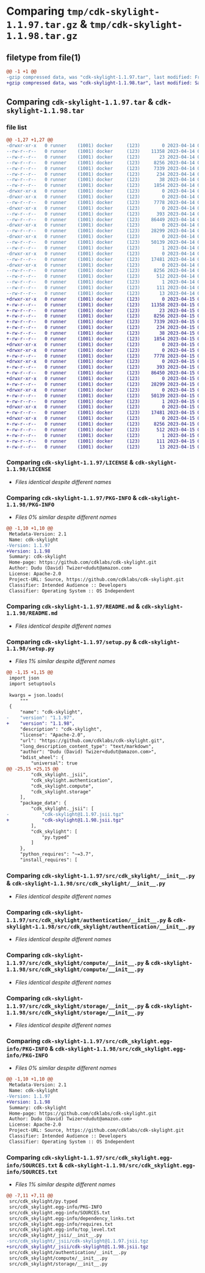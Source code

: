 # Comparing `tmp/cdk-skylight-1.1.97.tar.gz` & `tmp/cdk-skylight-1.1.98.tar.gz`

## filetype from file(1)

```diff
@@ -1 +1 @@
-gzip compressed data, was "cdk-skylight-1.1.97.tar", last modified: Fri Apr 14 00:14:35 2023, max compression
+gzip compressed data, was "cdk-skylight-1.1.98.tar", last modified: Sat Apr 15 00:13:57 2023, max compression
```

## Comparing `cdk-skylight-1.1.97.tar` & `cdk-skylight-1.1.98.tar`

### file list

```diff
@@ -1,27 +1,27 @@
-drwxr-xr-x   0 runner    (1001) docker     (123)        0 2023-04-14 00:14:35.197555 cdk-skylight-1.1.97/
--rw-r--r--   0 runner    (1001) docker     (123)    11358 2023-04-14 00:14:20.000000 cdk-skylight-1.1.97/LICENSE
--rw-r--r--   0 runner    (1001) docker     (123)       23 2023-04-14 00:14:20.000000 cdk-skylight-1.1.97/MANIFEST.in
--rw-r--r--   0 runner    (1001) docker     (123)     8256 2023-04-14 00:14:35.197555 cdk-skylight-1.1.97/PKG-INFO
--rw-r--r--   0 runner    (1001) docker     (123)     7339 2023-04-14 00:14:20.000000 cdk-skylight-1.1.97/README.md
--rw-r--r--   0 runner    (1001) docker     (123)      234 2023-04-14 00:14:20.000000 cdk-skylight-1.1.97/pyproject.toml
--rw-r--r--   0 runner    (1001) docker     (123)       38 2023-04-14 00:14:35.197555 cdk-skylight-1.1.97/setup.cfg
--rw-r--r--   0 runner    (1001) docker     (123)     1854 2023-04-14 00:14:20.000000 cdk-skylight-1.1.97/setup.py
-drwxr-xr-x   0 runner    (1001) docker     (123)        0 2023-04-14 00:14:35.197555 cdk-skylight-1.1.97/src/
-drwxr-xr-x   0 runner    (1001) docker     (123)        0 2023-04-14 00:14:35.197555 cdk-skylight-1.1.97/src/cdk_skylight/
--rw-r--r--   0 runner    (1001) docker     (123)     7778 2023-04-14 00:14:20.000000 cdk-skylight-1.1.97/src/cdk_skylight/__init__.py
-drwxr-xr-x   0 runner    (1001) docker     (123)        0 2023-04-14 00:14:35.197555 cdk-skylight-1.1.97/src/cdk_skylight/_jsii/
--rw-r--r--   0 runner    (1001) docker     (123)      393 2023-04-14 00:14:20.000000 cdk-skylight-1.1.97/src/cdk_skylight/_jsii/__init__.py
--rw-r--r--   0 runner    (1001) docker     (123)    86449 2023-04-14 00:14:20.000000 cdk-skylight-1.1.97/src/cdk_skylight/_jsii/cdk-skylight@1.1.97.jsii.tgz
-drwxr-xr-x   0 runner    (1001) docker     (123)        0 2023-04-14 00:14:35.197555 cdk-skylight-1.1.97/src/cdk_skylight/authentication/
--rw-r--r--   0 runner    (1001) docker     (123)    28299 2023-04-14 00:14:20.000000 cdk-skylight-1.1.97/src/cdk_skylight/authentication/__init__.py
-drwxr-xr-x   0 runner    (1001) docker     (123)        0 2023-04-14 00:14:35.197555 cdk-skylight-1.1.97/src/cdk_skylight/compute/
--rw-r--r--   0 runner    (1001) docker     (123)    50139 2023-04-14 00:14:20.000000 cdk-skylight-1.1.97/src/cdk_skylight/compute/__init__.py
--rw-r--r--   0 runner    (1001) docker     (123)        1 2023-04-14 00:14:20.000000 cdk-skylight-1.1.97/src/cdk_skylight/py.typed
-drwxr-xr-x   0 runner    (1001) docker     (123)        0 2023-04-14 00:14:35.197555 cdk-skylight-1.1.97/src/cdk_skylight/storage/
--rw-r--r--   0 runner    (1001) docker     (123)    17481 2023-04-14 00:14:20.000000 cdk-skylight-1.1.97/src/cdk_skylight/storage/__init__.py
-drwxr-xr-x   0 runner    (1001) docker     (123)        0 2023-04-14 00:14:35.197555 cdk-skylight-1.1.97/src/cdk_skylight.egg-info/
--rw-r--r--   0 runner    (1001) docker     (123)     8256 2023-04-14 00:14:35.000000 cdk-skylight-1.1.97/src/cdk_skylight.egg-info/PKG-INFO
--rw-r--r--   0 runner    (1001) docker     (123)      512 2023-04-14 00:14:35.000000 cdk-skylight-1.1.97/src/cdk_skylight.egg-info/SOURCES.txt
--rw-r--r--   0 runner    (1001) docker     (123)        1 2023-04-14 00:14:35.000000 cdk-skylight-1.1.97/src/cdk_skylight.egg-info/dependency_links.txt
--rw-r--r--   0 runner    (1001) docker     (123)      111 2023-04-14 00:14:35.000000 cdk-skylight-1.1.97/src/cdk_skylight.egg-info/requires.txt
--rw-r--r--   0 runner    (1001) docker     (123)       13 2023-04-14 00:14:35.000000 cdk-skylight-1.1.97/src/cdk_skylight.egg-info/top_level.txt
+drwxr-xr-x   0 runner    (1001) docker     (123)        0 2023-04-15 00:13:57.144494 cdk-skylight-1.1.98/
+-rw-r--r--   0 runner    (1001) docker     (123)    11358 2023-04-15 00:13:44.000000 cdk-skylight-1.1.98/LICENSE
+-rw-r--r--   0 runner    (1001) docker     (123)       23 2023-04-15 00:13:44.000000 cdk-skylight-1.1.98/MANIFEST.in
+-rw-r--r--   0 runner    (1001) docker     (123)     8256 2023-04-15 00:13:57.144494 cdk-skylight-1.1.98/PKG-INFO
+-rw-r--r--   0 runner    (1001) docker     (123)     7339 2023-04-15 00:13:44.000000 cdk-skylight-1.1.98/README.md
+-rw-r--r--   0 runner    (1001) docker     (123)      234 2023-04-15 00:13:44.000000 cdk-skylight-1.1.98/pyproject.toml
+-rw-r--r--   0 runner    (1001) docker     (123)       38 2023-04-15 00:13:57.144494 cdk-skylight-1.1.98/setup.cfg
+-rw-r--r--   0 runner    (1001) docker     (123)     1854 2023-04-15 00:13:44.000000 cdk-skylight-1.1.98/setup.py
+drwxr-xr-x   0 runner    (1001) docker     (123)        0 2023-04-15 00:13:57.140494 cdk-skylight-1.1.98/src/
+drwxr-xr-x   0 runner    (1001) docker     (123)        0 2023-04-15 00:13:57.140494 cdk-skylight-1.1.98/src/cdk_skylight/
+-rw-r--r--   0 runner    (1001) docker     (123)     7778 2023-04-15 00:13:44.000000 cdk-skylight-1.1.98/src/cdk_skylight/__init__.py
+drwxr-xr-x   0 runner    (1001) docker     (123)        0 2023-04-15 00:13:57.144494 cdk-skylight-1.1.98/src/cdk_skylight/_jsii/
+-rw-r--r--   0 runner    (1001) docker     (123)      393 2023-04-15 00:13:44.000000 cdk-skylight-1.1.98/src/cdk_skylight/_jsii/__init__.py
+-rw-r--r--   0 runner    (1001) docker     (123)    86450 2023-04-15 00:13:44.000000 cdk-skylight-1.1.98/src/cdk_skylight/_jsii/cdk-skylight@1.1.98.jsii.tgz
+drwxr-xr-x   0 runner    (1001) docker     (123)        0 2023-04-15 00:13:57.144494 cdk-skylight-1.1.98/src/cdk_skylight/authentication/
+-rw-r--r--   0 runner    (1001) docker     (123)    28299 2023-04-15 00:13:44.000000 cdk-skylight-1.1.98/src/cdk_skylight/authentication/__init__.py
+drwxr-xr-x   0 runner    (1001) docker     (123)        0 2023-04-15 00:13:57.144494 cdk-skylight-1.1.98/src/cdk_skylight/compute/
+-rw-r--r--   0 runner    (1001) docker     (123)    50139 2023-04-15 00:13:44.000000 cdk-skylight-1.1.98/src/cdk_skylight/compute/__init__.py
+-rw-r--r--   0 runner    (1001) docker     (123)        1 2023-04-15 00:13:44.000000 cdk-skylight-1.1.98/src/cdk_skylight/py.typed
+drwxr-xr-x   0 runner    (1001) docker     (123)        0 2023-04-15 00:13:57.144494 cdk-skylight-1.1.98/src/cdk_skylight/storage/
+-rw-r--r--   0 runner    (1001) docker     (123)    17481 2023-04-15 00:13:44.000000 cdk-skylight-1.1.98/src/cdk_skylight/storage/__init__.py
+drwxr-xr-x   0 runner    (1001) docker     (123)        0 2023-04-15 00:13:57.144494 cdk-skylight-1.1.98/src/cdk_skylight.egg-info/
+-rw-r--r--   0 runner    (1001) docker     (123)     8256 2023-04-15 00:13:57.000000 cdk-skylight-1.1.98/src/cdk_skylight.egg-info/PKG-INFO
+-rw-r--r--   0 runner    (1001) docker     (123)      512 2023-04-15 00:13:57.000000 cdk-skylight-1.1.98/src/cdk_skylight.egg-info/SOURCES.txt
+-rw-r--r--   0 runner    (1001) docker     (123)        1 2023-04-15 00:13:57.000000 cdk-skylight-1.1.98/src/cdk_skylight.egg-info/dependency_links.txt
+-rw-r--r--   0 runner    (1001) docker     (123)      111 2023-04-15 00:13:57.000000 cdk-skylight-1.1.98/src/cdk_skylight.egg-info/requires.txt
+-rw-r--r--   0 runner    (1001) docker     (123)       13 2023-04-15 00:13:57.000000 cdk-skylight-1.1.98/src/cdk_skylight.egg-info/top_level.txt
```

### Comparing `cdk-skylight-1.1.97/LICENSE` & `cdk-skylight-1.1.98/LICENSE`

 * *Files identical despite different names*

### Comparing `cdk-skylight-1.1.97/PKG-INFO` & `cdk-skylight-1.1.98/PKG-INFO`

 * *Files 0% similar despite different names*

```diff
@@ -1,10 +1,10 @@
 Metadata-Version: 2.1
 Name: cdk-skylight
-Version: 1.1.97
+Version: 1.1.98
 Summary: cdk-skylight
 Home-page: https://github.com/cdklabs/cdk-skylight.git
 Author: Dudu (David) Twizer<dudut@amazon.com>
 License: Apache-2.0
 Project-URL: Source, https://github.com/cdklabs/cdk-skylight.git
 Classifier: Intended Audience :: Developers
 Classifier: Operating System :: OS Independent
```

### Comparing `cdk-skylight-1.1.97/README.md` & `cdk-skylight-1.1.98/README.md`

 * *Files identical despite different names*

### Comparing `cdk-skylight-1.1.97/setup.py` & `cdk-skylight-1.1.98/setup.py`

 * *Files 1% similar despite different names*

```diff
@@ -1,15 +1,15 @@
 import json
 import setuptools
 
 kwargs = json.loads(
     """
 {
     "name": "cdk-skylight",
-    "version": "1.1.97",
+    "version": "1.1.98",
     "description": "cdk-skylight",
     "license": "Apache-2.0",
     "url": "https://github.com/cdklabs/cdk-skylight.git",
     "long_description_content_type": "text/markdown",
     "author": "Dudu (David) Twizer<dudut@amazon.com>",
     "bdist_wheel": {
         "universal": true
@@ -25,15 +25,15 @@
         "cdk_skylight._jsii",
         "cdk_skylight.authentication",
         "cdk_skylight.compute",
         "cdk_skylight.storage"
     ],
     "package_data": {
         "cdk_skylight._jsii": [
-            "cdk-skylight@1.1.97.jsii.tgz"
+            "cdk-skylight@1.1.98.jsii.tgz"
         ],
         "cdk_skylight": [
             "py.typed"
         ]
     },
     "python_requires": "~=3.7",
     "install_requires": [
```

### Comparing `cdk-skylight-1.1.97/src/cdk_skylight/__init__.py` & `cdk-skylight-1.1.98/src/cdk_skylight/__init__.py`

 * *Files identical despite different names*

### Comparing `cdk-skylight-1.1.97/src/cdk_skylight/authentication/__init__.py` & `cdk-skylight-1.1.98/src/cdk_skylight/authentication/__init__.py`

 * *Files identical despite different names*

### Comparing `cdk-skylight-1.1.97/src/cdk_skylight/compute/__init__.py` & `cdk-skylight-1.1.98/src/cdk_skylight/compute/__init__.py`

 * *Files identical despite different names*

### Comparing `cdk-skylight-1.1.97/src/cdk_skylight/storage/__init__.py` & `cdk-skylight-1.1.98/src/cdk_skylight/storage/__init__.py`

 * *Files identical despite different names*

### Comparing `cdk-skylight-1.1.97/src/cdk_skylight.egg-info/PKG-INFO` & `cdk-skylight-1.1.98/src/cdk_skylight.egg-info/PKG-INFO`

 * *Files 0% similar despite different names*

```diff
@@ -1,10 +1,10 @@
 Metadata-Version: 2.1
 Name: cdk-skylight
-Version: 1.1.97
+Version: 1.1.98
 Summary: cdk-skylight
 Home-page: https://github.com/cdklabs/cdk-skylight.git
 Author: Dudu (David) Twizer<dudut@amazon.com>
 License: Apache-2.0
 Project-URL: Source, https://github.com/cdklabs/cdk-skylight.git
 Classifier: Intended Audience :: Developers
 Classifier: Operating System :: OS Independent
```

### Comparing `cdk-skylight-1.1.97/src/cdk_skylight.egg-info/SOURCES.txt` & `cdk-skylight-1.1.98/src/cdk_skylight.egg-info/SOURCES.txt`

 * *Files 1% similar despite different names*

```diff
@@ -7,11 +7,11 @@
 src/cdk_skylight/py.typed
 src/cdk_skylight.egg-info/PKG-INFO
 src/cdk_skylight.egg-info/SOURCES.txt
 src/cdk_skylight.egg-info/dependency_links.txt
 src/cdk_skylight.egg-info/requires.txt
 src/cdk_skylight.egg-info/top_level.txt
 src/cdk_skylight/_jsii/__init__.py
-src/cdk_skylight/_jsii/cdk-skylight@1.1.97.jsii.tgz
+src/cdk_skylight/_jsii/cdk-skylight@1.1.98.jsii.tgz
 src/cdk_skylight/authentication/__init__.py
 src/cdk_skylight/compute/__init__.py
 src/cdk_skylight/storage/__init__.py
```

